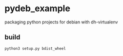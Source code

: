 # pydeb_example
packaging python projects for debian  with dh-virtualenv

## build
`python3 setup.py bdist_wheel`
